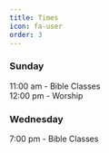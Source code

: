 ```yaml
---
title: Times
icon: fa-user
order: 3
---
```


### Sunday  
11:00 am - Bible Classes  
12:00 pm - Worship  

### Wednesday
7:00 pm - Bible Classes  


